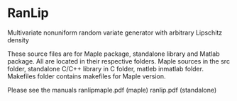 # RanLip
Multivariate nonuniform random variate generator with arbitrary Lipschitz density

These source files are for Maple package, standalone library and Matlab package. All are located in their respective folders.
Maple sources in the src folder, standalone C/C++ library in C folder, matleb inmatlab folder. Makefiles folder contains makefiles for Maple version.

Please see the manuals ranlipmaple.pdf (maple) ranlip.pdf (standalone)
